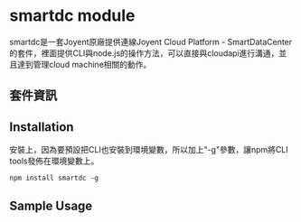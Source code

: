 smartdc module
====

smartdc是一套Joyent原廠提供連線Joyent Cloud Platform - SmartDataCenter的套件，裡面提供CLI與node.js的操作方法，可以直接與cloudapi進行溝通，並且達到管理cloud machine相關的動作。

## 套件資訊

<div class="pkginfo" data-module-name="smartdc" data-show="version,dependencies"></div>

## Installation

安裝上，因為要預設把CLI也安裝到環境變數，所以加上"-g"參數，讓npm將CLI tools發佈在環境變數上。

```
npm install smartdc -g
```

## Sample Usage

<pre class="code" data-js="smartdc/test-smartdc.js"></pre>
